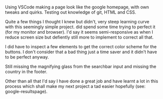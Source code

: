 Using VSCode making a page look like the google homepage, with own tweaks and quirks.
Testing out knowledge of git, HTML and CSS.


Quite a few things I thought I knew but didn't, very steep learning curve with this seemingly simple project. did spend some time trying to perfect it (for my monitor and browser). I'd say it seems semi-responsive as when I reduce screen size but defiently still more to implement to correct all that.
    
I did have to inspect a few elements to get the correct color scheme for the buttons. I don't consider that a bad thing just a time saver and it didn't have to be perfect anyway.

Still missing the magnifying glass from the searchbar input and missing the country in the footer.

Other than all that I'd say I have done a great job and have learnt a lot in this process which shall make my next project a tad easier hopefully (see: google-resultspage).


